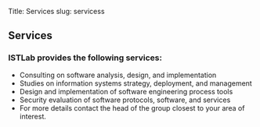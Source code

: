 Title: Services
slug: servicess

<div class="container">

  <div class="panel panel-default">
    <div class="panel-heading">
      <h2>Services</h2>
    </div>
  </div>

   <div class="panel panel-default" id="px3">
    <div class="panel-heading">
      <h3 class="panel-title">ISTLab provides the following services:</h3>
    </div>
    <ul class="list-group">
      <li class="list-group-item">Consulting on software analysis, design, and implementation</li>
      <li class="list-group-item">Studies on information systems strategy, deployment, and management</li>
      <li class="list-group-item">Design and implementation of software engineering process tools </li>
      <li class="list-group-item">Security evaluation of software protocols, software, and services</li>
  <li class="panel-heading">For more details contact the head of the group closest to your area of interest.</li>
    </ul>
  </div>  

</div>
